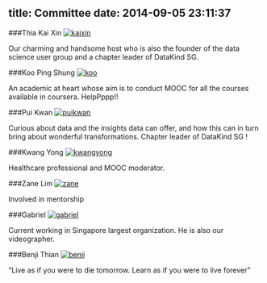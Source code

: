 title: Committee
date: 2014-09-05 23:11:37
---

###Thia Kai Xin [![kaixin](https://static.licdn.com/scds/common/u/img/webpromo/btn_in_20x15.png)](http://sg.linkedin.com/in/thiakx)

Our charming and handsome host who is also the founder of the data science user group and a chapter leader of DataKind SG.

###Koo Ping Shung [![koo](https://static.licdn.com/scds/common/u/img/webpromo/btn_in_20x15.png)](http://sg.linkedin.com/in/koopingshung)

An academic at heart whose aim is to conduct MOOC for all the courses available in coursera. HelpPppp!!

###Pui Kwan [![puikwan](https://static.licdn.com/scds/common/u/img/webpromo/btn_in_20x15.png)](http://sg.linkedin.com/in/puikwanlee)

Curious about data and the insights data can offer, and how this can in turn bring about wonderful transformations.
Chapter leader of DataKind SG !

###Kwang Yong [![kwangyong](https://static.licdn.com/scds/common/u/img/webpromo/btn_in_20x15.png)](http://sg.linkedin.com/pub/kwang-yong-koh/2/251/33b)

Healthcare professional and MOOC moderator.

###Zane Lim [![zane](https://static.licdn.com/scds/common/u/img/webpromo/btn_in_20x15.png)](http://sg.linkedin.com/pub/lim-zhi-yuan-zane/2b/202/677)

Involved in mentorship

###Gabriel [![gabriel](https://static.licdn.com/scds/common/u/img/webpromo/btn_in_20x15.png)](http://sg.linkedin.com/in/gabrielchuan/)

Current working in Singapore largest organization. He is also our videographer.

###Benji Thian [![benji](https://static.licdn.com/scds/common/u/img/webpromo/btn_in_20x15.png)](http://sg.linkedin.com/in/benjithian)

”Live as if you were to die tomorrow. Learn as if you were to live forever” 



